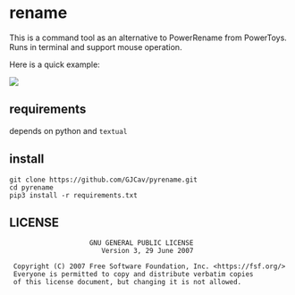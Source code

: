 # rename

This is a command tool as an alternative to PowerRename from PowerToys. Runs in terminal and support mouse operation.

Here is a quick example: 

![](example/example.gif)

## requirements

depends on python and `textual`

## install

```
git clone https://github.com/GJCav/pyrename.git
cd pyrename
pip3 install -r requirements.txt
```

## LICENSE

```
                    GNU GENERAL PUBLIC LICENSE
                       Version 3, 29 June 2007

 Copyright (C) 2007 Free Software Foundation, Inc. <https://fsf.org/>
 Everyone is permitted to copy and distribute verbatim copies
 of this license document, but changing it is not allowed.
```